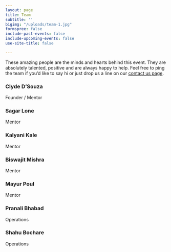 ```yaml
---
layout: page
title: Team
subtitle: ''
bigimg: "/uploads/team-1.jpg"
formspree: false
include-past-events: false
include-upcoming-events: false
use-site-title: false

---
```

These amazing people are the minds and hearts behind this event. They are absolutely talented, positive and are always happy to help. Feel free to ping the team if you’d like to say hi or just drop us a line on our [contact us page](http://lightandsparknpo-web-prod.azurewebsites.net/contact/).

### Clyde D’Souza

Founder / Mentor

### Sagar Lone

Mentor

### Kalyani Kale

Mentor

### Biswajit Mishra

Mentor

### Mayur Poul

Mentor

### Pranali Bhabad

Operations

### Shahu Bochare

Operations